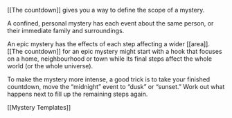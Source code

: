[[The countdown]] gives you a way to define the scope of a mystery.

A confined, personal mystery has each event about the same person, or their immediate family and surroundings.

An epic mystery has the effects of each step affecting a wider [[area]]. [[The countdown]] for an epic mystery might start with a hook that focuses on a home, neighbourhood or town while its final steps affect the whole world (or the whole universe).

To make the mystery more intense, a good trick is to take your finished countdown, move the “midnight” event to “dusk” or “sunset.” Work out what happens next to fill up the remaining steps again.

[[Mystery Templates]]